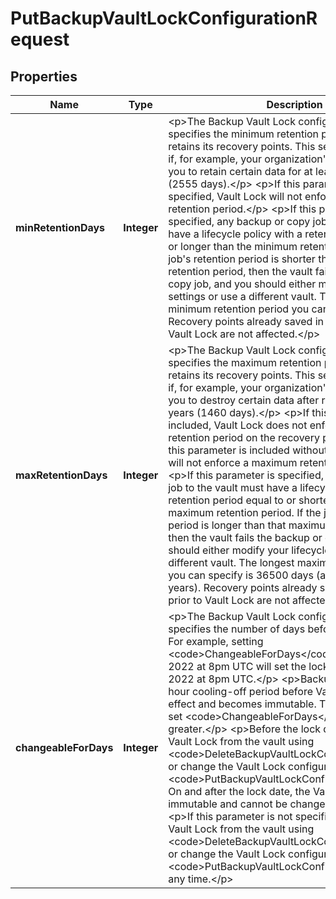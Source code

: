 

# PutBackupVaultLockConfigurationRequest


## Properties

| Name | Type | Description | Notes |
|------------ | ------------- | ------------- | -------------|
|**minRetentionDays** | **Integer** | &lt;p&gt;The Backup Vault Lock configuration that specifies the minimum retention period that the vault retains its recovery points. This setting can be useful if, for example, your organization&#39;s policies require you to retain certain data for at least seven years (2555 days).&lt;/p&gt; &lt;p&gt;If this parameter is not specified, Vault Lock will not enforce a minimum retention period.&lt;/p&gt; &lt;p&gt;If this parameter is specified, any backup or copy job to the vault must have a lifecycle policy with a retention period equal to or longer than the minimum retention period. If the job&#39;s retention period is shorter than that minimum retention period, then the vault fails that backup or copy job, and you should either modify your lifecycle settings or use a different vault. The shortest minimum retention period you can specify is 1 day. Recovery points already saved in the vault prior to Vault Lock are not affected.&lt;/p&gt; |  [optional] |
|**maxRetentionDays** | **Integer** | &lt;p&gt;The Backup Vault Lock configuration that specifies the maximum retention period that the vault retains its recovery points. This setting can be useful if, for example, your organization&#39;s policies require you to destroy certain data after retaining it for four years (1460 days).&lt;/p&gt; &lt;p&gt;If this parameter is not included, Vault Lock does not enforce a maximum retention period on the recovery points in the vault. If this parameter is included without a value, Vault Lock will not enforce a maximum retention period.&lt;/p&gt; &lt;p&gt;If this parameter is specified, any backup or copy job to the vault must have a lifecycle policy with a retention period equal to or shorter than the maximum retention period. If the job&#39;s retention period is longer than that maximum retention period, then the vault fails the backup or copy job, and you should either modify your lifecycle settings or use a different vault. The longest maximum retention period you can specify is 36500 days (approximately 100 years). Recovery points already saved in the vault prior to Vault Lock are not affected.&lt;/p&gt; |  [optional] |
|**changeableForDays** | **Integer** | &lt;p&gt;The Backup Vault Lock configuration that specifies the number of days before the lock date. For example, setting &lt;code&gt;ChangeableForDays&lt;/code&gt; to 30 on Jan. 1, 2022 at 8pm UTC will set the lock date to Jan. 31, 2022 at 8pm UTC.&lt;/p&gt; &lt;p&gt;Backup enforces a 72-hour cooling-off period before Vault Lock takes effect and becomes immutable. Therefore, you must set &lt;code&gt;ChangeableForDays&lt;/code&gt; to 3 or greater.&lt;/p&gt; &lt;p&gt;Before the lock date, you can delete Vault Lock from the vault using &lt;code&gt;DeleteBackupVaultLockConfiguration&lt;/code&gt; or change the Vault Lock configuration using &lt;code&gt;PutBackupVaultLockConfiguration&lt;/code&gt;. On and after the lock date, the Vault Lock becomes immutable and cannot be changed or deleted.&lt;/p&gt; &lt;p&gt;If this parameter is not specified, you can delete Vault Lock from the vault using &lt;code&gt;DeleteBackupVaultLockConfiguration&lt;/code&gt; or change the Vault Lock configuration using &lt;code&gt;PutBackupVaultLockConfiguration&lt;/code&gt; at any time.&lt;/p&gt; |  [optional] |



